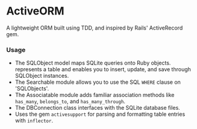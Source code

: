 # ActiveORM

A lightweight ORM built using TDD, and inspired by Rails' ActiveRecord gem.

### Usage

* The SQLObject model maps SQLite queries onto Ruby objects.
represents a table and enables you to insert, update, and save through SQLObject instances.
* The Searchable module allows you to use the SQL `WHERE` clause on 'SQLObjects'.
* The Associatable module adds familiar association methods like `has_many`, `belongs_to`, and `has_many_through`.
* The DBConnection class interfaces with the SQLite database files.
* Uses the gem `activesupport` for parsing and formatting table entries with `inflector`.
